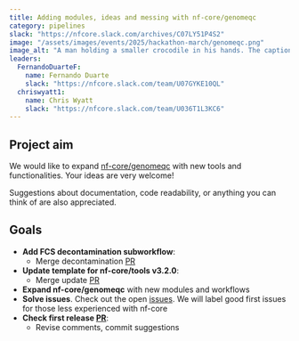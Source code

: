 ```yaml
---
title: Adding modules, ideas and messing with nf-core/genomeqc
category: pipelines
slack: "https://nfcore.slack.com/archives/C07LY51P4S2"
image: "/assets/images/events/2025/hackathon-march/genomeqc.png"
image_alt: "A man holding a smaller crocodile in his hands. The caption above them: 'Man, please release me'"
leaders:
  FernandoDuarteF:
    name: Fernando Duarte
    slack: "https://nfcore.slack.com/team/U07GYKE10QL"
  chriswyatt1:
    name: Chris Wyatt
    slack: "https://nfcore.slack.com/team/U036T1L3KC6"
---
```


## Project aim

We would like to expand [nf-core/genomeqc](https://github.com/nf-core/genomeqc) with new tools and functionalities. Your ideas are very welcome!

Suggestions about documentation, code readability, or anything you can think of are also appreciated.

## Goals

- **Add FCS decontamination subworkflow**:
  - Merge decontamination [PR](https://github.com/nf-core/genomeqc/pull/72)
- **Update template for nf-core/tools v3.2.0**:
  - Merge update [PR](https://github.com/nf-core/genomeqc/pull/110)
- **Expand nf-core/genomeqc** with new modules and workflows
- **Solve issues**. Check out the open [issues](https://github.com/nf-core/genomeqc/issues). We will label good first issues for those less experienced with nf-core
- **Check first release [PR](https://github.com/nf-core/genomeqc/pull/53)**:
   - Revise comments, commit suggestions